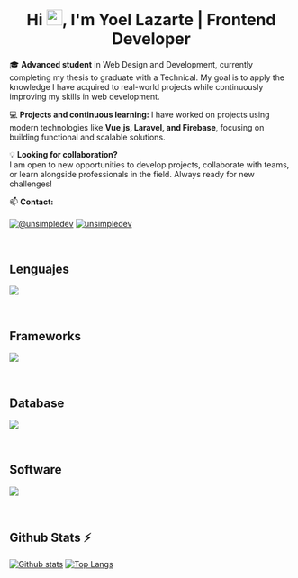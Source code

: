 <!--
**Nicko898/Nicko898** is a ✨ _special_ ✨ repository because its `README.md` (this file) appears on your GitHub profile.

Here are some ideas to get you started:

- 🔭 I’m currently working on ...
- 🌱 I’m currently learning ...
- 👯 I’m looking to collaborate on ...
- 🤔 I’m looking for help with ...
- 💬 Ask me about ...
- 📫 How to reach me: ...
- 😄 Pronouns: ...
- ⚡ Fun fact: ...
-->

<h1 align="center">Hi <img src="https://media.giphy.com/media/hvRJCLFzcasrR4ia7z/giphy.gif" width="28">, I'm Yoel Lazarte | Frontend Developer</h1> 

<p align="left">
  
🎓 **Advanced student** in Web Design and Development, currently completing my thesis to graduate with a Technical. My goal is to apply the knowledge I have acquired to real-world projects while continuously improving my skills in web development.

💻 **Projects and continuous learning:**  I have worked on projects using modern technologies like **Vue.js, Laravel, and Firebase**, focusing on building functional and scalable solutions.

💡 **Looking for collaboration?**  
I am open to new opportunities to develop projects, collaborate with teams, or learn alongside professionals in the field. Always ready for new challenges!

📫 **Contact:**

<a href = "mailto:joelnicolaslazarte@hotmail.com" target="blank"><img align="center" src="https://img.shields.io/badge/Gmail-D14836?style=for-the-badge&logo=gmail&logoColor=white" alt="@unsimpledev"  /></a>
<a href="https://linkedin.com/in/yoel-lazarte" target="blank"><img align="center" src="https://img.shields.io/badge/LinkedIn-0077B5?style=for-the-badge&logo=linkedin&logoColor=white" alt="unsimpledev"/></a>


</p>
<br>
<!------------------------------------->

<h2 >Lenguajes</h2>
<!--tech stack icons-->
<p align="left">
  <a href="https://skillicons.dev">
    <img src="https://skillicons.dev/icons?i=c,cs,cpp,php,py,css,html,js" />
  </a>
</p>
<br>

<h2 >Frameworks</h2>
<!--tech stack icons-->
<p align="left">
  <a href="https://skillicons.dev">
    <img src="https://skillicons.dev/icons?i=react,vue,nodejs,laravel" />
  </a>
</p>
<br>

<h2 >Database</h2>
<!--tech stack icons-->
<p align="left">
  <a href="https://skillicons.dev">
    <img src="https://skillicons.dev/icons?i=firebase,mysql,sqlite,mongodb" />
  </a>
</p>
<br>

<h2 >Software</h2>
<!--tech stack icons-->
<p align="left">
  <a href="https://skillicons.dev">
    <img src="https://skillicons.dev/icons?i=git,github,vscode,bash,linux,ai,ps,arduino,notion,figma,wordpress," />
  </a>
</p>
<br>

<!------------------------------------->

## Github Stats ⚡
<a href="#">![Github stats](https://github-readme-stats.vercel.app/api?username=YoelLazarte&theme=transparent&count_private=true&hide_border=true&line_height=20)</a>
<a href="#">![Top Langs](https://github-readme-stats.vercel.app/api/top-langs/?username=YoelLazarte&layout=compact&theme=transparent&count_private=true&hide_border=true)</a>

<!------------------------------------->


